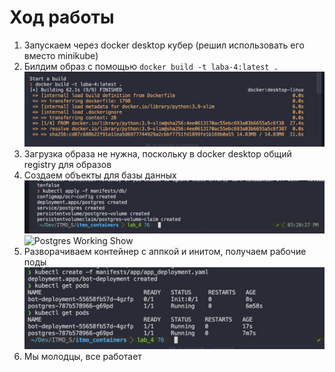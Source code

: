 # Ход работы

1. Запускаем через docker desktop кубер (решил использовать его вместо minikube)
2. Билдим образ с помощью `docker build -t laba-4:latest .`
   ![Build Image](imgs/build_img.jpg)
3. Загрузка образа не нужна, поскольку в docker desktop общий registry для образов
4. Создаем объекты для базы данных
   ![Apply Database](imgs/apply_database.jpg)
   ![Postgres Working Show](imgs/postgres_working_show.jpg)
5. Разворачиваем контейнер с аппкой и инитом, получаем рабочие поды
   ![Working Deployment](imgs/working_deployment.jpg)
6. Мы молодцы, все работает
